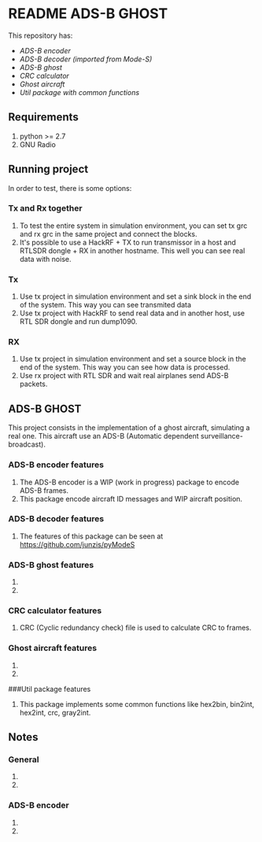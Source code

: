 # README ADS-B GHOST

This repository has:
* *ADS-B encoder*
* *ADS-B decoder (imported from Mode-S)*
* *ADS-B ghost*
* *CRC calculator*
* *Ghost aircraft*
* *Util package with common functions*


## Requirements

1. python >= 2.7
2. GNU Radio

## Running project

In order to test, there is some options:

### Tx and Rx together
1. To test the entire system in simulation environment, you can set tx grc and rx grc in the same project and connect the blocks.
2. It's possible to use a HackRF + TX to run transmissor in a host and RTLSDR dongle + RX in another hostname. This well you can see real data with noise.

### Tx
1. Use tx project in simulation environment and set a sink block in the end of the system. This way you can see transmited data
2. Use tx project with HackRF to send real data and in another host, use RTL SDR dongle and run dump1090.

### RX

1. Use tx project in simulation environment and set a source block in the end of the system. This way you can see how data is processed.
2. Use rx project with RTL SDR and wait real airplanes send ADS-B packets.


## ADS-B GHOST
This project consists in the implementation of a ghost aircraft, simulating a real one. This aircraft use an ADS-B (Automatic dependent surveillance-broadcast).

### ADS-B encoder features
1. The ADS-B encoder is a WIP (work in progress) package to encode ADS-B frames.
2. This package encode aircraft ID messages and WIP aircraft position.

### ADS-B decoder features
1. The features of this package can be seen at https://github.com/junzis/pyModeS

### ADS-B ghost features
1.  
2.

### CRC calculator features
1. CRC (Cyclic redundancy check) file is used to calculate CRC to frames.

### Ghost aircraft features
1.
2. 

###Util package features
1. This package implements some common functions like hex2bin, bin2int, hex2int, crc, gray2int.

## Notes

### General
1.
2.

### ADS-B encoder
1.
2.
